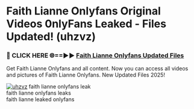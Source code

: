 # Faith Lianne Onlyfans Original Videos 0nlyFans Leaked - Files Updated! (uhzvz)

<h3>🔴 CLICK HERE 🌐==►► <a href="https://tinyurl.com/2wckxsce" rel="nofollow">Faith Lianne Onlyfans Updated Files</a></h3>

Get Faith Lianne Onlyfans and all content. Now you can access all videos and pictures of Faith Lianne Onlyfans. New Updated Files 2025!

[![uhzvz](https://i.imgur.com/AFduVYN.gif)](https://tinyurl.com/2wckxsce)
faith lianne onlyfans leak<br>
faith lianne onlyfans leaks<br>
faith lianne leaked onlyfans